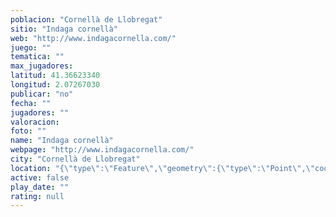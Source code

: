 ```yaml
---
poblacion: "Cornellà de Llobregat"
sitio: "Indaga cornellà"
web: "http://www.indagacornella.com/"
juego: ""
tematica: ""
max_jugadores: 
latitud: 41.36623340
longitud: 2.07267030
publicar: "no"
fecha: ""
jugadores: ""
valoracion: 
foto: ""
name: "Indaga cornellà"
webpage: "http://www.indagacornella.com/"
city: "Cornellà de Llobregat"
location: "{\"type\":\"Feature\",\"geometry\":{\"type\":\"Point\",\"coordinates\":[2.0726703,41.3662334]}}"
active: false
play_date: ""
rating: null
---
```

